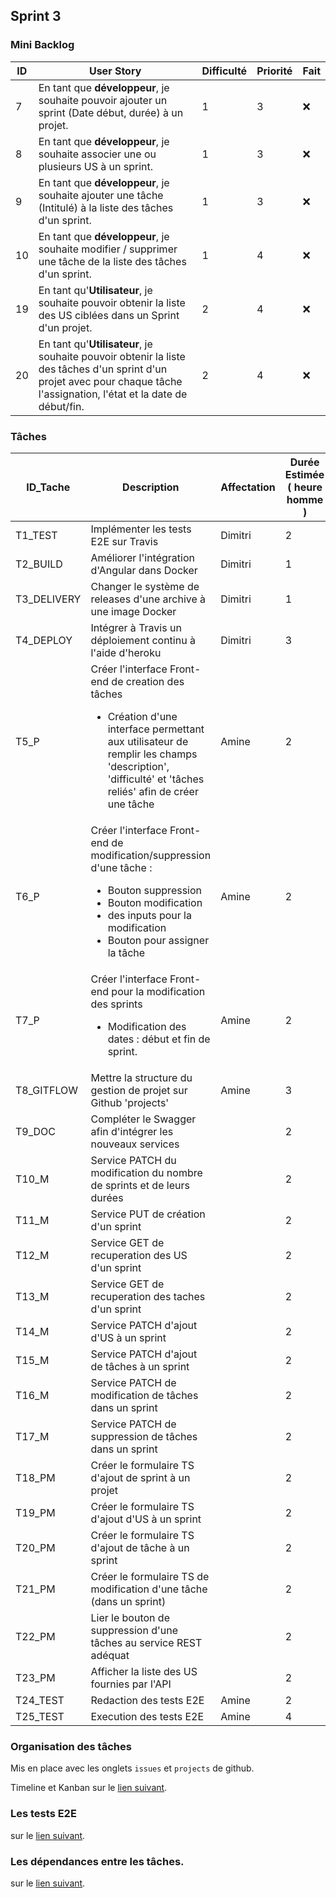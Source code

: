 ## Sprint 3

### Mini Backlog

| ID | User Story | Difficulté | Priorité | Fait |
| --- | --- | --- | --- | --- |
| 7 | En tant que **développeur**, je souhaite pouvoir ajouter un sprint (Date début, durée) à un projet.| 1 | 3 | :x:
| 8 | En tant que **développeur**, je souhaite associer une ou plusieurs US à un sprint.| 1 | 3 | :x:
| 9 | En tant que **développeur**, je souhaite ajouter une tâche (Intitulé)  à la liste des tâches d'un sprint.| 1 | 3 | :x:  
| 10 | En tant que **développeur**, je souhaite modifier / supprimer une tâche de la liste des tâches d'un sprint.| 1 | 4 | :x:
| 19 | En tant qu'**Utilisateur**, je souhaite pouvoir obtenir la liste des US ciblées dans un Sprint d'un projet.| 2 | 4 | :x:
| 20 | En tant qu'**Utilisateur**, je souhaite pouvoir obtenir la liste des tâches d'un sprint d'un projet avec pour chaque tâche l'assignation, l'état et la date de début/fin.| 2 | 4 | :x:

### Tâches

| ID_Tache | Description | Affectation | Durée Estimée ( heure homme ) | US Associés | Etat |
| --- | --- | --- | --- | --- | --- |
| T1_TEST | Implémenter les tests E2E sur Travis | Dimitri | 2 |  | :white_check_mark:
| T2_BUILD | Améliorer l'intégration d'Angular dans Docker | Dimitri | 1 |  | :white_check_mark:
| T3_DELIVERY | Changer le système de releases d'une archive à une image Docker | Dimitri | 1 |  | :white_check_mark:
| T4_DEPLOY | Intégrer à Travis un déploiement continu à l'aide d'heroku | Dimitri | 3 |  | :white_check_mark:
| T5_P | Créer l'interface Front-end de creation des tâches<br><ul><li>Création d'une interface permettant aux utilisateur de remplir les champs 'description', 'difficulté' et 'tâches reliés' afin de créer une tâche</li></ul> | Amine | 2 | 9 | :white_check_mark:
| T6_P | Créer l'interface Front-end de modification/suppression d'une tâche : <br><ul><li>Bouton suppression</li><li>Bouton modification</li><li>des inputs pour la modification</li><li>Bouton pour assigner la tâche</li></ul> | Amine | 2 | 10 | :white_check_mark:
| T7_P | Créer l'interface Front-end pour la modification des sprints<br><ul><li>Modification des dates : début et fin de sprint.</li></ul> | Amine | 2 | 7 - 8 | :white_check_mark:
| T8_GITFLOW | Mettre la structure du gestion de projet sur Github 'projects' | Amine | 3 |  | :white_check_mark:
| T9_DOC | Compléter le Swagger afin d'intégrer les nouveaux services |  | 2 | 1 | :x:
| T10_M | Service PATCH du modification du nombre de sprints et de leurs durées  |  | 2 | 1 | :white_check_mark:
| T11_M | Service PUT de création d'un sprint  |  | 2 | 1 | :white_check_mark:
| T12_M | Service GET de recuperation des US d'un sprint  |  | 2 | 1 | :x:
| T13_M | Service GET de recuperation des taches d'un sprint  |  | 2 | 1 | :x:
| T14_M | Service PATCH d'ajout d'US à un sprint  |  | 2 | 1 | :white_check_mark:
| T15_M | Service PATCH d'ajout de tâches à un sprint  |  | 2 | 1 | :white_check_mark:
| T16_M | Service PATCH de modification de tâches dans un sprint  |  | 2 | 1 | :white_check_mark:
| T17_M | Service PATCH de suppression de tâches dans un sprint  |  | 2 | 1 | :white_check_mark:
| T18_PM | Créer le formulaire TS d'ajout de sprint à un projet |  | 2 | 7 | :white_check_mark:
| T19_PM | Créer le formulaire TS d'ajout d'US à un sprint |  | 2 | 8 | :x:
| T20_PM | Créer le formulaire TS d'ajout de tâche à un sprint |  | 2 | 9 | :x:
| T21_PM | Créer le formulaire TS de modification d'une tâche (dans un sprint) |  | 2 | 10 | :x:
| T22_PM | Lier le bouton de suppression d'une tâches au service REST adéquat |  | 2 | 10 | :x:
| T23_PM | Afficher la liste des US fournies par l'API |  | 2 | 19 | :x:
| T24_TEST | Redaction des tests E2E | Amine | 2 |  | :white_check_mark:
| T25_TEST | Execution des tests E2E | Amine | 4 |  | :white_check_mark:

### Organisation des tâches

Mis en place avec les onglets `issues` et `projects` de github.

Timeline et Kanban sur le [lien suivant](sprint3/organisation.md).

### Les tests E2E

sur le [lien suivant](sprint3/tests.md).

### Les dépendances entre les tâches.

sur le [lien suivant](sprint3/dependance.md).
